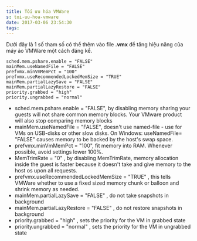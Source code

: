 ```yaml
---
title: Tối ưu hóa VMWare
s: toi-uu-hoa-vmware
date: 2017-03-06 23:54:30
tags:
---
```


Dưới đây là 1 số tham số có thể thêm vào file **.vmx** để tăng hiệu năng của máy ảo VMWare một cách đáng kể.
<!--more-->

```
sched.mem.pshare.enable = "FALSE"
mainMem.useNamedFile = "FALSE"
prefvmx.minVmMemPct = "100"
prefvmx.useRecommendedLockedMemSize = "TRUE"
mainMem.partialLazySave = "FALSE"
mainMem.partialLazyRestore = "FALSE"
priority.grabbed = "high"
priority.ungrabbed = "normal"
```

* sched.mem.pshare.enable = "FALSE", by disabling memory sharing your guests will not share common memory blocks. Your VMware product will also stop comparing memory blocks
* mainMem.useNamedFile = "FALSE", doesn't use named-file - use for VMs on USB-disks or other slow disks. On Windows: useNamedFile= "FALSE" causes memory to be backed by the host's swap space.
* prefvmx.minVmMemPct = "100", fit memory into RAM. Whenever possible, avoid settings lower 100%. 
* MemTrimRate = "0" , by disabling MemTrimRate, memory allocation inside the guest is faster because it doesn't take and give memory to the host os upon all requests.
* prefvmx.useRecommendedLockedMemSize = "TRUE" , this tells VMWare whether to use a fixed sized memory chunk or balloon and shrink memory as needed.
* mainMem.partialLazySave = "FALSE" , do not take snapshots in background
* mainMem.partialLazyRestore = "FALSE" , do not restore snapshots in background
* priority.grabbed = "high" , sets the priority for the VM in grabbed state
* priority.ungrabbed = "normal" , sets the priority for the VM in ungrabbed state